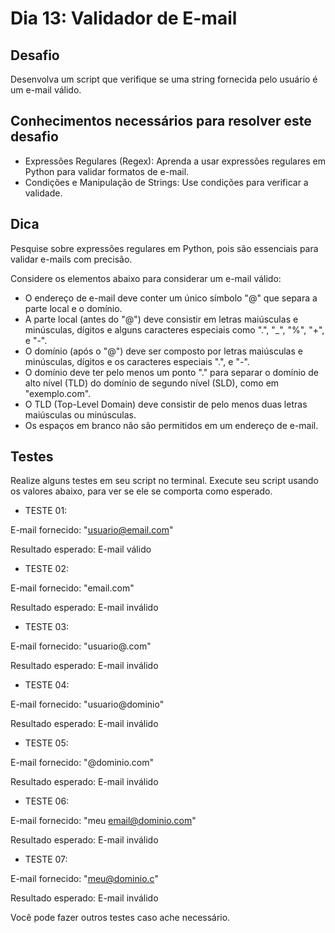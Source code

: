 # Dia 13: Validador de E-mail

## Desafio

Desenvolva um script que verifique se uma string fornecida pelo usuário é um e-mail válido.

## Conhecimentos necessários para resolver este desafio

- Expressões Regulares (Regex): Aprenda a usar expressões regulares em Python para validar formatos de e-mail.
- Condições e Manipulação de Strings: Use condições para verificar a validade.

## Dica

Pesquise sobre expressões regulares em Python, pois são essenciais para validar e-mails com precisão.

Considere os elementos abaixo para considerar um e-mail válido:
- O endereço de e-mail deve conter um único símbolo "@" que separa a parte local e o domínio.
- A parte local (antes do "@") deve consistir em letras maiúsculas e minúsculas, dígitos e alguns caracteres especiais como ".", "_", "%", "+", e "-".
- O domínio (após o "@") deve ser composto por letras maiúsculas e minúsculas, dígitos e os caracteres especiais ".", e "-".
- O domínio deve ter pelo menos um ponto "." para separar o domínio de alto nível (TLD) do domínio de segundo nível (SLD), como em "exemplo.com".
- O TLD (Top-Level Domain) deve consistir de pelo menos duas letras maiúsculas ou minúsculas.
- Os espaços em branco não são permitidos em um endereço de e-mail.

## Testes

Realize alguns testes em seu script no terminal. Execute seu script usando os valores abaixo, para ver se ele se comporta como esperado.

- TESTE 01:

E-mail fornecido: "usuario@email.com"

Resultado esperado: E-mail válido

- TESTE 02:

E-mail fornecido: "email.com"

Resultado esperado: E-mail inválido

- TESTE 03:

E-mail fornecido: "usuario@.com"

Resultado esperado: E-mail inválido

- TESTE 04:

E-mail fornecido: "usuario@dominio"

Resultado esperado: E-mail inválido

- TESTE 05:

E-mail fornecido: "@dominio.com"

Resultado esperado: E-mail inválido

- TESTE 06:

E-mail fornecido: "meu email@dominio.com"

Resultado esperado: E-mail inválido

- TESTE 07:

E-mail fornecido: "meu@dominio.c"

Resultado esperado: E-mail inválido

Você pode fazer outros testes caso ache necessário.